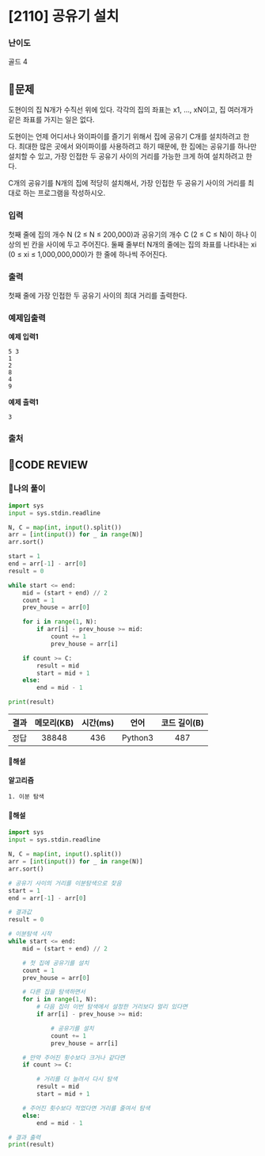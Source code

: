 # [2110] 공유기 설치

### **난이도**
골드 4
## **📝문제**
도현이의 집 N개가 수직선 위에 있다. 각각의 집의 좌표는 x1, ..., xN이고, 집 여러개가 같은 좌표를 가지는 일은 없다.

도현이는 언제 어디서나 와이파이를 즐기기 위해서 집에 공유기 C개를 설치하려고 한다. 최대한 많은 곳에서 와이파이를 사용하려고 하기 때문에, 한 집에는 공유기를 하나만 설치할 수 있고, 가장 인접한 두 공유기 사이의 거리를 가능한 크게 하여 설치하려고 한다.

C개의 공유기를 N개의 집에 적당히 설치해서, 가장 인접한 두 공유기 사이의 거리를 최대로 하는 프로그램을 작성하시오.
### **입력**
첫째 줄에 집의 개수 N (2 ≤ N ≤ 200,000)과 공유기의 개수 C (2 ≤ C ≤ N)이 하나 이상의 빈 칸을 사이에 두고 주어진다. 둘째 줄부터 N개의 줄에는 집의 좌표를 나타내는 xi (0 ≤ xi ≤ 1,000,000,000)가 한 줄에 하나씩 주어진다.
### **출력**
첫째 줄에 가장 인접한 두 공유기 사이의 최대 거리를 출력한다.
### **예제입출력**

**예제 입력1**

```
5 3
1
2
8
4
9
```

**예제 출력1**

```
3
```

### **출처**

## **🧐CODE REVIEW**

### **🧾나의 풀이**

```python
import sys
input = sys.stdin.readline

N, C = map(int, input().split())
arr = [int(input()) for _ in range(N)]
arr.sort()

start = 1
end = arr[-1] - arr[0]
result = 0

while start <= end:
    mid = (start + end) // 2
    count = 1
    prev_house = arr[0]

    for i in range(1, N):
        if arr[i] - prev_house >= mid:
            count += 1
            prev_house = arr[i]

    if count >= C:
        result = mid
        start = mid + 1
    else:
        end = mid - 1

print(result)
```

결과	| 메모리(KB) |	시간(ms) |	언어 |	코드 길이(B)
:----:|:-----:|:-----:|:-----:|:--------:
정답|38848|436|Python3|487
#### **📝해설**

**알고리즘**
```
1. 이분 탐색
```

#### **📝해설**

```python
import sys
input = sys.stdin.readline

N, C = map(int, input().split())
arr = [int(input()) for _ in range(N)]
arr.sort()

# 공유기 사이의 거리를 이분탐색으로 찾음
start = 1
end = arr[-1] - arr[0]

# 결과값
result = 0

# 이분탐색 시작
while start <= end:
    mid = (start + end) // 2

    # 첫 집에 공유기를 설치
    count = 1
    prev_house = arr[0]

    # 다른 집을 탐색하면서
    for i in range(1, N):
        # 다음 집이 이번 탐색에서 설정한 거리보다 멀리 있다면
        if arr[i] - prev_house >= mid:

            # 공유기를 설치
            count += 1
            prev_house = arr[i]

    # 만약 주어진 횟수보다 크거나 같다면
    if count >= C:

        # 거리를 더 늘려서 다시 탐색
        result = mid
        start = mid + 1

    # 주어진 횟수보다 적었다면 거리를 줄여서 탐색
    else:
        end = mid - 1

# 결과 출력
print(result)
```